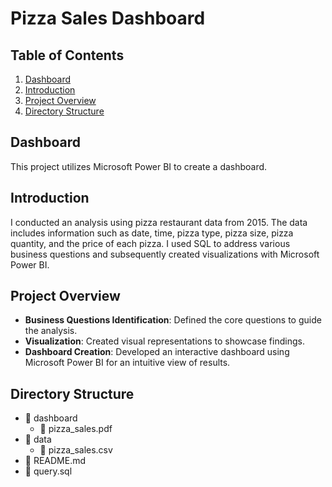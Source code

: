 # Pizza Sales Dashboard

## Table of Contents
1. [Dashboard](#dashboard)
2. [Introduction](#introduction)
3. [Project Overview](#project-overview)
4. [Directory Structure](#directory-structure)

## Dashboard
This project utilizes Microsoft Power BI to create a dashboard.

## Introduction
I conducted an analysis using pizza restaurant data from 2015. The data includes information such as date, time, pizza type, pizza size, pizza quantity, and the price of each pizza. I used SQL to address various business questions and subsequently created visualizations with Microsoft Power BI.

## Project Overview
- **Business Questions Identification**: Defined the core questions to guide the analysis.
- **Visualization**: Created visual representations to showcase findings.
- **Dashboard Creation**: Developed an interactive dashboard using Microsoft Power BI for an intuitive view of results.

## Directory Structure
- 📂 dashboard
  - 📄 pizza_sales.pdf
- 📂 data
  - 📄 pizza_sales.csv
- 📄 README.md
- 📓 query.sql
